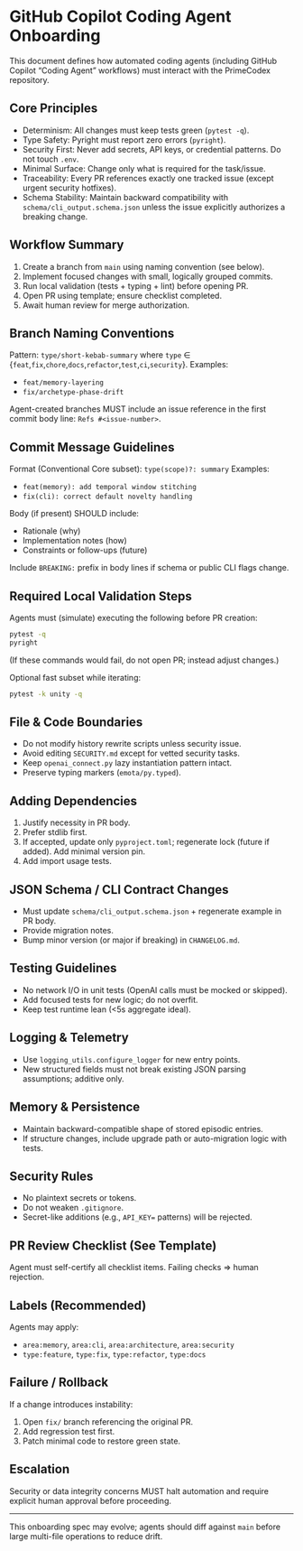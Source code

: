 # GitHub Copilot Coding Agent Onboarding

This document defines how automated coding agents (including GitHub Copilot “Coding Agent” workflows) must interact with the PrimeCodex repository.

## Core Principles
- Determinism: All changes must keep tests green (`pytest -q`).
- Type Safety: Pyright must report zero errors (`pyright`).
- Security First: Never add secrets, API keys, or credential patterns. Do not touch `.env`.
- Minimal Surface: Change only what is required for the task/issue.
- Traceability: Every PR references exactly one tracked issue (except urgent security hotfixes).
- Schema Stability: Maintain backward compatibility with `schema/cli_output.schema.json` unless the issue explicitly authorizes a breaking change.

## Workflow Summary
1. Create a branch from `main` using naming convention (see below).
2. Implement focused changes with small, logically grouped commits.
3. Run local validation (tests + typing + lint) before opening PR.
4. Open PR using template; ensure checklist completed.
5. Await human review for merge authorization.

## Branch Naming Conventions
Pattern: `type/short-kebab-summary` where `type` ∈ {`feat`,`fix`,`chore`,`docs`,`refactor`,`test`,`ci`,`security`}.
Examples:
- `feat/memory-layering`
- `fix/archetype-phase-drift`

Agent-created branches MUST include an issue reference in the first commit body line: `Refs #<issue-number>`.

## Commit Message Guidelines
Format (Conventional Core subset): `type(scope)?: summary`
Examples:
- `feat(memory): add temporal window stitching`
- `fix(cli): correct default novelty handling`

Body (if present) SHOULD include:
- Rationale (why)
- Implementation notes (how)
- Constraints or follow-ups (future)

Include `BREAKING:` prefix in body lines if schema or public CLI flags change.

## Required Local Validation Steps
Agents must (simulate) executing the following before PR creation:
```bash
pytest -q
pyright
```
(If these commands would fail, do not open PR; instead adjust changes.)

Optional fast subset while iterating:
```bash
pytest -k unity -q
```

## File & Code Boundaries
- Do not modify history rewrite scripts unless security issue.
- Avoid editing `SECURITY.md` except for vetted security tasks.
- Keep `openai_connect.py` lazy instantiation pattern intact.
- Preserve typing markers (`emota/py.typed`).

## Adding Dependencies
1. Justify necessity in PR body.
2. Prefer stdlib first.
3. If accepted, update only `pyproject.toml`; regenerate lock (future if added). Add minimal version pin.
4. Add import usage tests.

## JSON Schema / CLI Contract Changes
- Must update `schema/cli_output.schema.json` + regenerate example in PR body.
- Provide migration notes.
- Bump minor version (or major if breaking) in `CHANGELOG.md`.

## Testing Guidelines
- No network I/O in unit tests (OpenAI calls must be mocked or skipped).
- Add focused tests for new logic; do not overfit.
- Keep test runtime lean (<5s aggregate ideal).

## Logging & Telemetry
- Use `logging_utils.configure_logger` for new entry points.
- New structured fields must not break existing JSON parsing assumptions; additive only.

## Memory & Persistence
- Maintain backward-compatible shape of stored episodic entries.
- If structure changes, include upgrade path or auto-migration logic with tests.

## Security Rules
- No plaintext secrets or tokens.
- Do not weaken `.gitignore`.
- Secret-like additions (e.g., `API_KEY=` patterns) will be rejected.

## PR Review Checklist (See Template)
Agent must self-certify all checklist items. Failing checks => human rejection.

## Labels (Recommended)
Agents may apply:
- `area:memory`, `area:cli`, `area:architecture`, `area:security`
- `type:feature`, `type:fix`, `type:refactor`, `type:docs`

## Failure / Rollback
If a change introduces instability:
1. Open `fix/` branch referencing the original PR.
2. Add regression test first.
3. Patch minimal code to restore green state.

## Escalation
Security or data integrity concerns MUST halt automation and require explicit human approval before proceeding.

---
This onboarding spec may evolve; agents should diff against `main` before large multi-file operations to reduce drift.
